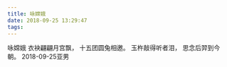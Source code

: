 ```yaml
---
title: 咏嫦娥
date: 2018-09-25 13:29:47
tags:
---
```

咏嫦娥
衣袂翩翩月宫飘，
十五团圆兔相邀。
玉杵敲得听者泪，
思念后羿到今朝。
2018-09-25亚男